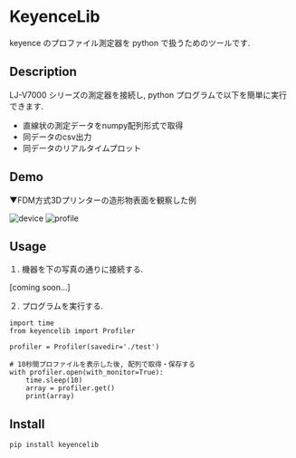 # KeyenceLib
keyence のプロファイル測定器を python で扱うためのツールです.

## Description
LJ-V7000 シリーズの測定器を接続し, python プログラムで以下を簡単に実行できます.
* 直線状の測定データをnumpy配列形式で取得
* 同データのcsv出力
* 同データのリアルタイムプロット

## Demo
▼FDM方式3Dプリンターの造形物表面を観察した例

![device](https://user-images.githubusercontent.com/88641432/163707601-110b2804-19ac-419c-a3bf-827d1887606d.png)
![profile](https://user-images.githubusercontent.com/88641432/163707086-21b5b5b2-2675-40e4-a898-6b603c9ff8ef.gif)


## Usage
１. 機器を下の写真の通りに接続する.

[coming soon...]

２. プログラムを実行する.

```
import time
from keyencelib import Profiler

profiler = Profiler(savedir='./test')

# 10秒間プロファイルを表示した後, 配列で取得・保存する
with profiler.open(with_monitor=True):
    time.sleep(10)
    array = profiler.get()
    print(array)
```

## Install
```
pip install keyencelib
```
